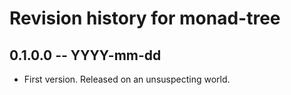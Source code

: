 # Revision history for monad-tree

## 0.1.0.0 -- YYYY-mm-dd

* First version. Released on an unsuspecting world.

